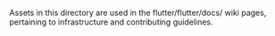 Assets in this directory are used in the flutter/flutter/docs/ wiki pages,
pertaining to infrastructure and contributing guidelines.
